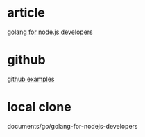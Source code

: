 # article
[golang for node.js developers](https://itnext.io/golang-for-node-js-developers-5d8f83dac55c)

# github
[github examples](https://github.com/miguelmota/golang-for-nodejs-developers)

# local clone
documents/go/golang-for-nodejs-developers